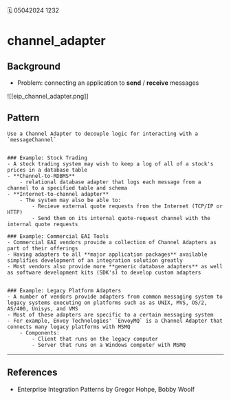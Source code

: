🗓️ 05042024 1232

# channel_adapter

## Background

- Problem: connecting an application to **send** / **receive** messages

![[eip_channel_adapter.png]]

## Pattern

```ad-tldr
Use a Channel Adapter to decouple logic for interacting with a `messageChannel`
```

```ad-quote

### Example: Stock Trading
- A stock trading system may wish to keep a log of all of a stock's prices in a database table
- **Channel-to-RDBMS**
	- relational database adapter that logs each message from a channel to a specified table and schema
- **Internet-to-channel adapter**
	- The system may also be able to:
		- Recieve external quote requests from the Internet (TCP/IP or HTTP)
		- Send them on its internal quote-request channel with the internal quote requests

### Example: Commercial EAI Tools
- Commercial EAI vendors provide a collection of Channel Adapters as part of their offerings
- Having adapters to all **major application packages** available simplifies development of an integration solution greatly
- Most vendors also provide more **generic database adapters** as well as software development kits (SDK's) to develop custom adapters


### Example: Legacy Platform Adapters
- A number of vendors provide adapters from common messaging system to legacy systems executing on platforms such as as UNIX, MVS, OS/2, AS/400, Unisys, and VMS
- Most of these adapters are specific to a certain messaging system
- For example, Envoy Technologies' `EnvoyMQ` is a Channel Adapter that connects many legacy platforms with MSMQ
	- Components:
		- Client that runs on the legacy computer
		- Server that runs on a Windows computer with MSMQ
```

---

## References

- Enterprise Integration Patterns by Gregor Hohpe, Bobby Woolf
